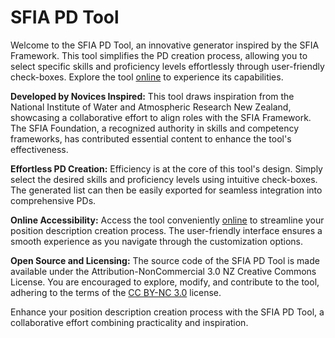 # SFIA PD Tool

Welcome to the SFIA PD Tool, an innovative generator inspired by the SFIA Framework. This tool simplifies the PD creation process, allowing you to select specific skills and proficiency levels effortlessly through user-friendly check-boxes. Explore the tool [online](https://xanpho.x10.bz/index.html#/) to experience its capabilities.

**Developed by Novices Inspired:**
This tool draws inspiration from the National Institute of Water and Atmospheric Research New Zealand, showcasing a collaborative effort to align roles with the SFIA Framework. The SFIA Foundation, a recognized authority in skills and competency frameworks, has contributed essential content to enhance the tool's effectiveness.

**Effortless PD Creation:**
Efficiency is at the core of this tool's design. Simply select the desired skills and proficiency levels using intuitive check-boxes. The generated list can then be easily exported for seamless integration into comprehensive PDs.

**Online Accessibility:**
Access the tool conveniently [online](https://xanpho.x10.bz/index.html#/) to streamline your position description creation process. The user-friendly interface ensures a smooth experience as you navigate through the customization options.

**Open Source and Licensing:**
The source code of the SFIA PD Tool is made available under the Attribution-NonCommercial 3.0 NZ Creative Commons License. You are encouraged to explore, modify, and contribute to the tool, adhering to the terms of the [CC BY-NC 3.0](https://creativecommons.org/licenses/by-nc/3.0/nz/deed.en) license.

Enhance your position description creation process with the SFIA PD Tool, a collaborative effort combining practicality and inspiration.